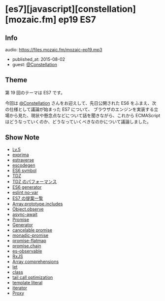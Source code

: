 # [es7][javascript][constellation][mozaic.fm] ep19 ES7

## Info

audio: https://files.mozaic.fm/mozaic-ep19.mp3

- published_at: 2015-08-02
- guest: [@Constellation](https://twitter.com/Constellation)


## Theme

第 19 回のテーマは ES7 です。

今回は [@Constellation](https://twitter.com/Constellation) さんをお迎えして、先日公開された ES6 をふまえ、次の仕様として議論が始まった ES7 について、 ブラウザのエンジンを実装する立場から見た、現状や懸念点などについて話を聞きながら、これから ECMAScript はどうなっていくのか、どうなっていくべきなのかについて議論しました。


## Show Note

- [Lv.5](https://github.com/Constellation/iv/tree/master/iv/lv5%23iv--lv5)
- [exprima](http://esprima.org/)
- [estraverse](https://github.com/estools/estraverse)
- [escodegen](https://github.com/estools/escodegen)
- [ES6 symbol](https://developer.mozilla.org/en-US/docs/Web/JavaScript/Reference/Global_Objects/Symbol)
- [TDZ](http://jsrocks.org/2015/01/temporal-dead-zone-tdz-demystified/)
- [TDZ のパフォーマンス](https://esdiscuss.org/topic/performance-concern-with-let-const)
- [ES6 generator](https://developer.mozilla.org/en-US/docs/Web/JavaScript/Reference/Global_Objects/Generator)
- [eslint no-var](http://eslint.org/docs/rules/no-var)
- [ES7 の提案一覧](https://github.com/tc39/ecma262)
- [Array.prototype.includes](https://developer.mozilla.org/en-US/docs/Web/JavaScript/Reference/Global_Objects/Array/includes)
- [Object.observe](https://developer.mozilla.org/en-US/docs/Web/JavaScript/Reference/Global_Objects/Object/observe)
- [async-await](https://tc39.github.io/ecmascript-asyncawait/)
- [Promise](https://developer.mozilla.org/en-US/docs/Web/JavaScript/Reference/Global_Objects/Promise)
- [Generator](https://developer.mozilla.org/en-US/docs/Web/JavaScript/Reference/Global_Objects/Generator)
- [cancelable promise](https://esdiscuss.org/topic/cancelable-promises)
- [monadic-promise](https://github.com/promises-aplus/promises-spec/issues/94)
- [promise-flatmap](https://github.com/petkaantonov/bluebird/issues/50)
- [promise.chain](https://gist.github.com/Jxck/129ed81ad6bce4710758)
- [es-observable](https://github.com/zenparsing/es-observable)
- [RxJS](https://github.com/Reactive-Extensions/RxJS)
- [Array comprehensions](https://developer.mozilla.org/en-US/docs/Web/JavaScript/Reference/Operators/Array_comprehensions)
- [let](https://developer.mozilla.org/en-US/docs/Web/JavaScript/Reference/Statements/let)
- [class](https://developer.mozilla.org/en-US/docs/Web/JavaScript/Reference/Classes)
- [tail call optimization](http://www.2ality.com/2015/06/tail-call-optimization.html)
- [template literal](https://developer.mozilla.org/en-US/docs/Web/JavaScript/Reference/template_strings)
- [iterator](https://developer.mozilla.org/en-US/docs/Web/JavaScript/Reference/Iteration_protocols)
- [Proxy](https://developer.mozilla.org/en-US/docs/Web/JavaScript/Reference/Global_Objects/Proxy)
